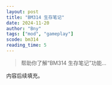 ```yaml
---
layout: post
title: "BM314 生存笔记"
date: 2024-11-20
author: "Bny"
tags: ["mod", "gameplay"]
scode: bm314
reading_time: 5
---
```


> 帮助你了解“BM314 生存笔记”功能...

内容后续填充。
